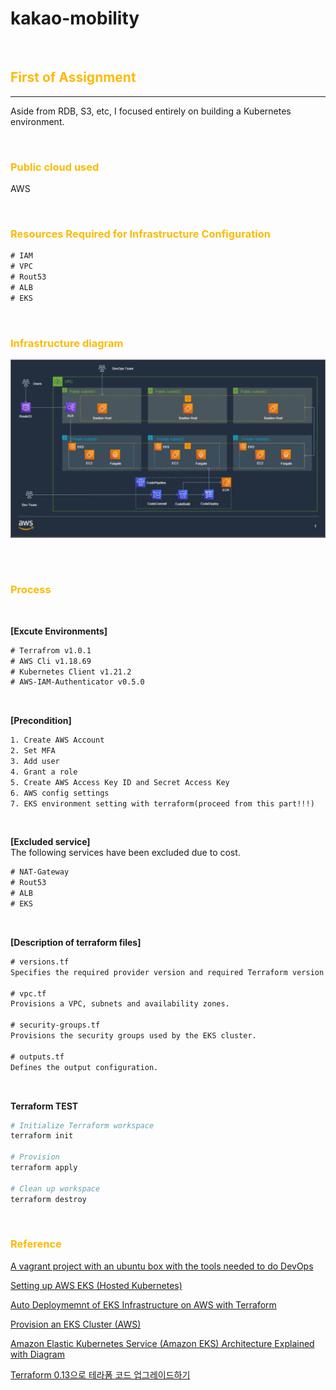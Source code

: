 # kakao-mobility

</br>

## <strong style="color: rgb(252, 186, 3);">First of Assignment</strong>

---

Aside from RDB, S3, etc, I focused entirely on building a Kubernetes environment.

</br>

### <strong style="color: rgb(252, 186, 3);">Public cloud used</strong>

AWS

</br>

### <strong style="color: rgb(252, 186, 3);">Resources Required for Infrastructure Configuration</strong>

```txt
# IAM
# VPC
# Rout53
# ALB
# EKS
```

</br>

### <strong style="color: rgb(252, 186, 3);">Infrastructure diagram</strong>

![Alt text](../EKS_Infra.PNG "EKS-based infrastructure configuration diagram")

</br></br>

### <strong style="color: rgb(252, 186, 3);">Process</strong>

</br>

**[Excute Environments]**

```txt
# Terrafrom v1.0.1
# AWS Cli v1.18.69
# Kubernetes Client v1.21.2
# AWS-IAM-Authenticator v0.5.0
```

</br>

**[Precondition]**

```txt
1. Create AWS Account
2. Set MFA
3. Add user
4. Grant a role
5. Create AWS Access Key ID and Secret Access Key
6. AWS config settings
7. EKS environment setting with terraform(proceed from this part!!!)
```

</br>

**[Excluded service]**  
The following services have been excluded due to cost.

```txt
# NAT-Gateway
# Rout53
# ALB
# EKS
```

</br>

**[Description of terraform files]**

```txt
# versions.tf
Specifies the required provider version and required Terraform version

# vpc.tf
Provisions a VPC, subnets and availability zones.

# security-groups.tf
Provisions the security groups used by the EKS cluster.

# outputs.tf
Defines the output configuration.
```

</br>

**Terraform TEST**

```bash
# Initialize Terraform workspace
terraform init

# Provision
terraform apply

# Clean up workspace
terraform destroy
```

</br>

### <strong style="color: rgb(252, 186, 3);">Reference</strong>

[A vagrant project with an ubuntu box with the tools needed to do DevOps](https://github.com/Finfra/terraform_quickstart)

[Setting up AWS EKS (Hosted Kubernetes)](https://github.com/Finfra/terraform-course/tree/master/c1-EKS)

[Auto Deploymemnt of EKS Infrastructure on AWS with Terraform](https://github.com/reddypidugu/aws)

[Provision an EKS Cluster (AWS)](https://learn.hashicorp.com/tutorials/terraform/eks)

[Amazon Elastic Kubernetes Service (Amazon EKS) Architecture Explained with Diagram](https://www.devopsschool.com/blog/amazon-elastic-kubernetes-service-amazon-eks-architecture-explained-with-diagram/)

[Terraform 0.13으로 테라폼 코드 업그레이드하기](https://blog.outsider.ne.kr/1516)
